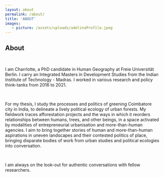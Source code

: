 ```yaml
---
layout: about
permalink: /about/
title: 'ABOUT'
images:
   - picture: /assets/uploads/adelinaProfile.jpeg
---
```

## About

<br>

I am Charrlotte, a PhD candidate in Human Geography at Freie Universität Berlin. I carry an Integrated Masters in Development Studies from the Indian Institute of Technology - Madras. I worked in various research and policy think-tanks from 2016 to 2021.

<br>

For my thesis, I study the processes and politics of greening Coimbatore city in India, to delineate a lively political ecology of urban forests. My fieldwork traces afforestation projects and the ways in which it reorders relationships between humans, trees, and other beings, in a space activated by modalities of entrepreneurial urbanisation and more-than-human agencies. I aim to bring together stories of human and more-than-human aspirations in uneven landscapes and their contested politics of place, bringing disparate bodies of work from urban studies and political ecologies into conversation.

<br>

I am always on the look-out for authentic conversations with fellow researchers.